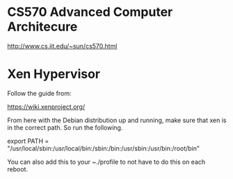 # CS570 Advanced Computer Architecure 

http://www.cs.iit.edu/~sun/cs570.html

# Xen Hypervisor 

Follow the guide from: 

https://wiki.xenproject.org/

From here with the Debian distribution up and running, make sure that xen is in the correct path. So run the following. 

export PATH = "/usr/local/sbin:/usr/local/bin:/sbin:/bin:/usr/sbin:/usr/bin:/root/bin"

You can also add this to your ~./profile to not have to do this on each reboot. 
